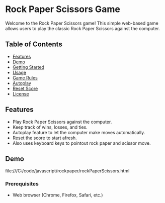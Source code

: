 # Rock Paper Scissors Game

Welcome to the Rock Paper Scissors game! This simple web-based game allows users to play the classic Rock Paper Scissors against the computer.

## Table of Contents

- [Features](#features)
- [Demo](#demo)
- [Getting Started](#getting-started)
- [Usage](#usage)
- [Game Rules](#game-rules)
- [Autoplay](#autoplay)
- [Reset Score](#reset-score)
- [License](#license)

## Features

- Play Rock Paper Scissors against the computer.
- Keep track of wins, losses, and ties.
- Autoplay feature to let the computer make moves automatically.
- Reset the score to start afresh.
- Also uses keyboard keys to pointout rock paper and scissor move.

## Demo

file:///C:/code/javascript/rockpaper/rockPaperScissors.html 

### Prerequisites

- Web browser (Chrome, Firefox, Safari, etc.)


